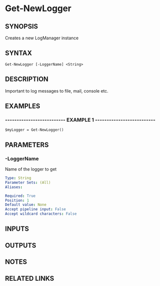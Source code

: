 ﻿---
external help file: NLogModule-help.xml
online version: 
schema: 2.0.0
---

# Get-NewLogger

## SYNOPSIS
Creates a new LogManager instance

## SYNTAX

```
Get-NewLogger [-LoggerName] <String>
```

## DESCRIPTION
Important to log messages to file, mail, console etc.

## EXAMPLES

### -------------------------- EXAMPLE 1 --------------------------
```
$myLogger = Get-NewLogger()
```

## PARAMETERS

### -LoggerName
Name of the logger to get

```yaml
Type: String
Parameter Sets: (All)
Aliases: 

Required: True
Position: 1
Default value: None
Accept pipeline input: False
Accept wildcard characters: False
```

## INPUTS

## OUTPUTS

## NOTES

## RELATED LINKS

